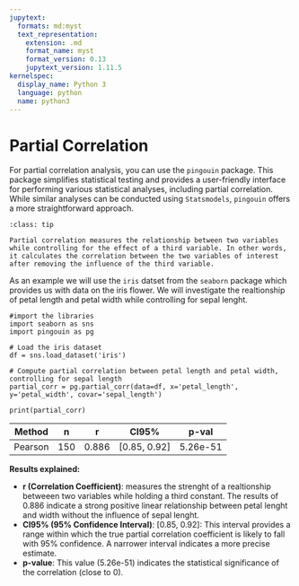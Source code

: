 ```yaml
---
jupytext:
  formats: md:myst
  text_representation:
    extension: .md
    format_name: myst
    format_version: 0.13
    jupytext_version: 1.11.5
kernelspec:
  display_name: Python 3
  language: python
  name: python3
---
```

# Partial Correlation
For partial correlation analysis, you can use the `pingouin` package. This package simplifies statistical testing and provides a user-friendly interface for performing various statistical analyses, including partial correlation. While similar analyses can be conducted using `Statsmodels`, `pingouin` offers a more straightforward approach.
```{admonition} Partial Correlation
:class: tip

Partial correlation measures the relationship between two variables while controlling for the effect of a third variable. In other words, it calculates the correlation between the two variables of interest after removing the influence of the third variable.
```
As an example we will use the `iris` datset from the `seaborn` package which provides us with data on the iris flower. We will investigate the realtionship of petal length and petal width while controlling for sepal lenght.
```{code-cell}
#import the libraries
import seaborn as sns
import pingouin as pg

# Load the iris dataset
df = sns.load_dataset('iris')

# Compute partial correlation between petal length and petal width, controlling for sepal length
partial_corr = pg.partial_corr(data=df, x='petal_length', y='petal_width', covar='sepal_length')

print(partial_corr)

```

 | Method   |   n |       r | CI95%          | p-val        |
|----------|-----|---------|----------------|--------------|
| Pearson  | 150 | 0.886   | [0.85, 0.92]   | 5.26e-51     |

**Results explained:**
* **r (Correlation Coefficient)**: measures the strenght of a realtionship betweeen two variables while holding a third constant. The results of 0.886 indicate a strong positive linear relationship between petal lenght and width without the influence of sepal lenght.
* **CI95% (95% Confidence Interval)**: [0.85, 0.92]: This interval provides a range within which the true partial correlation coefficient is likely to fall with 95% confidence. A narrower interval indicates a more precise estimate.
* **p-value**: This value (5.26e-51) indicates the statistical significance of the correlation (close to 0).
